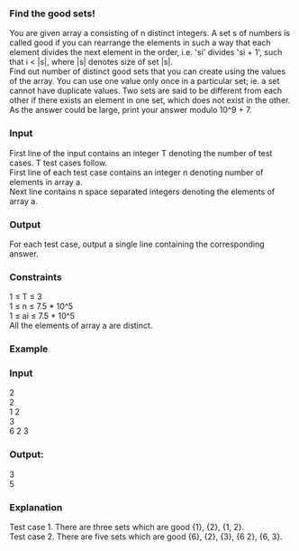 ### Find the good sets!
You are given array a consisting of n distinct integers. A set s of numbers is called good if you can rearrange the elements in such a way that each element divides the next element in the order, i.e. 'si' divides 'si + 1', such that i < |s|, where |s| denotes size of set |s|.<br>
Find out number of distinct good sets that you can create using the values of the array. You can use one value only once in a particular set; ie. a set cannot have duplicate values. Two sets are said to be different from each other if there exists an element in one set, which does not exist in the other.<br>
As the answer could be large, print your answer modulo 10^9 + 7.
### Input
First line of the input contains an integer T denoting the number of test cases. T test cases follow.<br>
First line of each test case contains an integer n denoting number of elements in array a.<br>
Next line contains n space separated integers denoting the elements of array a.
### Output
For each test case, output a single line containing the corresponding answer.
### Constraints
1 ≤ T ≤ 3 <br>
1 ≤ n ≤ 7.5 * 10^5 <br>
1 ≤ ai ≤ 7.5 * 10^5 <br>
All the elements of array a are distinct.
### Example
### Input
2 <br>
2 <br>
1 2 <br>
3 <br>
6 2 3
### Output:
3 <br>
5
### Explanation
Test case 1. There are three sets which are good {1}, {2}, {1, 2}. <br>
Test case 2. There are five sets which are good {6}, {2}, {3}, {6 2}, {6, 3}.